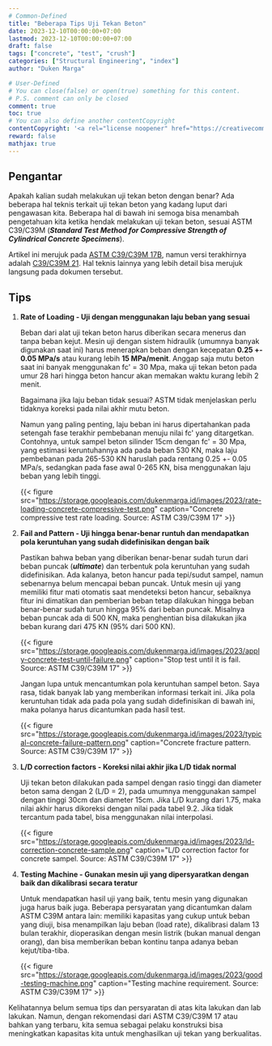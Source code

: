 ```yaml
---
# Common-Defined
title: "Beberapa Tips Uji Tekan Beton"
date: 2023-12-10T00:00:00+07:00
lastmod: 2023-12-10T00:00:00+07:00
draft: false
tags: ["concrete", "test", "crush"]
categories: ["Structural Engineering", "index"]
author: "Duken Marga"

# User-Defined
# You can close(false) or open(true) something for this content.
# P.S. comment can only be closed
comment: true
toc: true
# You can also define another contentCopyright
contentCopyright: '<a rel="license noopener" href="https://creativecommons.org/licenses/by-nc-nd/4.0/" target="_blank">CC BY-NC-ND 4.0</a>'
reward: false
mathjax: true
---
```


## Pengantar

Apakah kalian sudah melakukan uji tekan beton dengan benar? Ada beberapa hal teknis terkait uji tekan beton yang kadang luput dari pengawasan kita.
Beberapa hal di bawah ini semoga bisa menambah pengetahuan kita ketika hendak melakukan uji tekan beton, sesuai ASTM C39/C39M (***Standard Test Method for Compressive Strength of Cylindrical Concrete Specimens***).

Artikel ini merujuk pada [ASTM C39/C39M 17B](https://www.astm.org/c0039_c0039m-17b.html), namun versi terakhirnya adalah [C39/C39M 21](https://www.astm.org/c0039_c0039m-21.html). Hal teknis lainnya yang lebih detail bisa merujuk langsung pada dokumen tersebut.

## Tips

1. **Rate of Loading - Uji dengan menggunakan laju beban yang sesuai**

   Beban dari alat uji tekan beton harus diberikan secara menerus dan tanpa beban kejut. Mesin uji dengan sistem hidraulik (umumnya banyak digunakan saat ini) harus menerapkan beban dengan kecepatan **0.25 +- 0.05 MPa/s** atau kurang lebih **15 MPa/menit**. Anggap saja mutu beton saat ini banyak menggunakan fc' = 30 Mpa, maka uji tekan beton pada umur 28 hari hingga beton hancur akan memakan waktu kurang lebih 2 menit.

   Bagaimana jika laju beban tidak sesuai? ASTM tidak menjelaskan perlu tidaknya koreksi pada nilai akhir mutu beton.

   Namun yang paling penting, laju beban ini harus dipertahankan pada setengah fase terakhir pembebanan menuju nilai fc' yang ditargetkan. Contohnya, untuk sampel
beton silinder 15cm dengan fc' = 30 Mpa, yang estimasi keruntuhannya ada pada beban 530 KN, maka laju pembebanan pada 265-530 KN haruslah pada rentang 0.25 +- 0.05 MPa/s, sedangkan pada fase awal 0-265 KN, bisa menggunakan laju beban yang lebih tinggi.

   {{< figure src="https://storage.googleapis.com/dukenmarga.id/images/2023/rate-loading-concrete-compressive-test.png" caption="Concrete compressive test rate loading. Source: ASTM C39/C39M 17" >}}

2. **Fail and Pattern - Uji hingga benar-benar runtuh dan mendapatkan pola keruntuhan yang sudah didefinisikan dengan baik**

   Pastikan bahwa beban yang diberikan benar-benar sudah turun dari beban puncak (***ultimate***) dan terbentuk pola keruntuhan yang sudah didefinisikan. Ada kalanya, beton
   hancur pada tepi/sudut sampel, namun sebenarnya belum mencapai beban puncak. Untuk mesin uji yang memiliki fitur mati otomatis saat mendeteksi beton hancur, sebaiknya fitur ini
   dimatikan dan pemberian beban tetap dilakukan hingga beban benar-benar sudah turun hingga 95% dari  beban puncak. Misalnya beban puncak ada di 500 KN, maka
   penghentian bisa dilakukan jika beban kurang dari 475 KN (95% dari 500 KN).


   {{< figure src="https://storage.googleapis.com/dukenmarga.id/images/2023/apply-concrete-test-until-failure.png" caption="Stop test until it is fail. Source: ASTM C39/C39M 17" >}}

   Jangan lupa untuk mencantumkan pola keruntuhan sampel beton. Saya rasa, tidak banyak lab yang memberikan informasi terkait ini. Jika pola keruntuhan tidak ada
   pada pola yang sudah didefinisikan di bawah ini, maka polanya harus dicantumkan pada hasil test.

   {{< figure src="https://storage.googleapis.com/dukenmarga.id/images/2023/typical-concrete-failure-pattern.png" caption="Concrete fracture pattern. Source: ASTM C39/C39M 17" >}}

3. **L/D correction factors - Koreksi nilai akhir jika L/D tidak normal** 

   Uji tekan beton dilakukan pada sampel dengan rasio tinggi dan diameter beton sama dengan 2 (L/D = 2), pada umumnya menggunakan sampel dengan tinggi 30cm dan diameter 15cm. Jika L/D kurang dari 1.75, maka nilai akhir harus dikoreksi dengan nilai pada tabel 9.2. Jika tidak tercantum pada tabel, bisa menggunakan nilai interpolasi.

   {{< figure src="https://storage.googleapis.com/dukenmarga.id/images/2023/ld-correction-concrete-sample.png" caption="L/D correction factor for concrete sampel. Source: ASTM C39/C39M 17" >}}


4. **Testing Machine - Gunakan mesin uji yang dipersyaratkan dengan baik dan dikalibrasi secara teratur**

   Untuk mendapatkan hasil uji yang baik, tentu mesin yang digunakan juga harus baik juga. Beberapa persyaratan yang dicantumkan dalam ASTM C39M antara lain: 
   memiliki kapasitas yang cukup untuk beban yang diuji, bisa menampilkan laju beban (load rate), dikalibrasi dalam 13 bulan terakhir, dioperasikan dengan mesin
   listrik (bukan manual dengan orang), dan bisa memberikan beban kontinu tanpa adanya beban kejut/tiba-tiba.

   {{< figure src="https://storage.googleapis.com/dukenmarga.id/images/2023/good-testing-machine.png" caption="Testing machine requirement. Source: ASTM C39/C39M 17" >}}

Kelihatannya belum semua tips dan persyaratan di atas kita lakukan dan lab lakukan. Namun, dengan rekomendasi dari ASTM C39/C39M 17 atau bahkan yang terbaru,
kita semua sebagai pelaku konstruksi bisa meningkatkan kapasitas kita untuk menghasilkan uji tekan yang berkualitas.